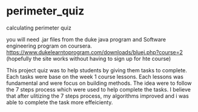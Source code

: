 # perimeter_quiz
calculating perimeter quiz

you will need .jar files from the duke java program and Software engineering program on coursera.
https://www.dukelearntoprogram.com/downloads/bluej.php?course=2
(hopefully the site works without having to sign up for hte course)


This project quiz was to help students by giving them tasks to complete. 
Each tasks were base on the week 1 course lessons. Each lessons was fundamental and were focus on building methods.
The idea were to follow the 7 steps process which were used to help complete the tasks. 
I believe that after ulitizing the 7 steps process, my algorithms improved and i was able to complete the task more effeicienty.
